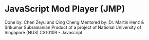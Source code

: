 # JavaScript Mod Player (JMP)
Done by: Chen Zeyu and Qing Cheng
Mentored by: Dr. Martin Henz & Srikumar Subramanian
Product of a project of National University of Singapore (NUS) CS1010R - Javascript

